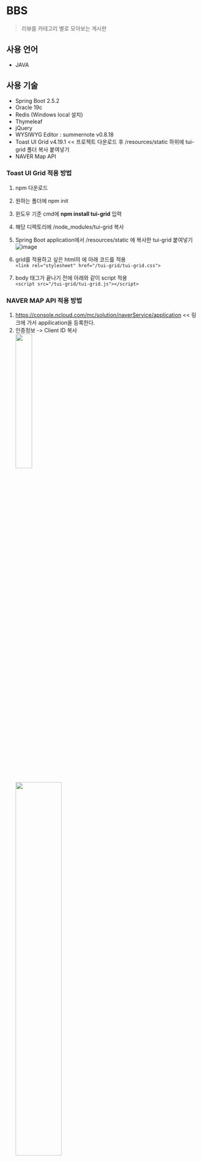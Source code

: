 # BBS
> 리뷰를 카테고리 별로 모아보는 게시판

## 사용 언어
  * JAVA
## 사용 기술
  * Spring Boot 2.5.2
  * Oracle 19c
  * Redis (Windows local 설치)
  * Thymeleaf
  * jQuery
  * WYSIWYG Editor : summernote v0.8.18
  * Toast UI Grid v4.19.1 << 프로젝트 다운로드 후 /resources/static 하위에 tui-grid 폴더 복사 붙여넣기
  * NAVER Map API

### Toast UI Grid 적용 방법
1. npm 다운로드<br/>

2. 원하는 폴더에 npm init<br/>

3. 윈도우 기준 cmd에 **npm install tui-grid** 입력<br/>

4. 해당 디렉토리에 /node_modules/tui-grid 복사<br/>

5. Spring Boot application에서 /resources/static 에 복사한 tui-grid 붙여넣기<br/>
![image](https://user-images.githubusercontent.com/55985137/135185519-db000921-a7f0-4a3b-bd30-ff88e241668e.png)

6. grid를 적용하고 싶은 html의 <head>에 아래 코드를 적용<br/>
 ```<link rel="stylesheet" href="/tui-grid/tui-grid.css">```
 
7. body 태그가 끝나기 전에 아래와 같이 script 적용<br/>
 ```<script src="/tui-grid/tui-grid.js"></script>```

### NAVER MAP API 적용 방법
 1. https://console.ncloud.com/mc/solution/naverService/application << 링크에 가서 appilication을 등록한다.<br/>
 2. 인증정보 -> Client ID 복사<br/>
 <image src='https://user-images.githubusercontent.com/55985137/136336313-0cac73a5-92aa-4d8b-b791-fa909cd23c2c.png' width='30%' height='30%'/><br/>
 <image src='https://user-images.githubusercontent.com/55985137/136336209-f1f0372b-fe22-445e-89a0-0dbbfbb48722.png' width='50%'/><br/>
 3. 원하는 html 파일의 <head> 태그 안에 아래 코드를 붙여넣고 YOUR_CLIENTID 부분에 복사한 값을 붙여넣는다.<br/>
 ```<script type="text/javascript" src="https://openapi.map.naver.com/openapi/v3/maps.js?ncpClientId=YOUR_CLIENTID"></script>```

